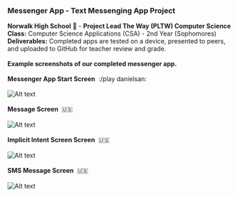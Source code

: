 ### Messenger App - Text Messenging App Project<br>
<b>Norwalk High School</b> :school: - <b>Project Lead The Way (PLTW) Computer Science</b><br>
<b>Class:</b> Computer Science Applications (CSA) - 2nd Year (Sophomores)<br>
<b>Deliverables:</b> Completed apps are tested on a device, presented to peers, and uploaded to GitHub for teacher review and grade.   
<br>
<b>Example screenshots of our completed messenger app.</b><br><br>
<b>Messenger App Start Screen</b>&nbsp;&nbsp;:/play danielsan:<br><br>
![Alt text](https://github.com/vpluma/messenger/blob/master/screenshots/startscreen.png "Start Screen")
<br><br>
<b>Message Screen</b>&nbsp;&nbsp;:us:<br><br>
![Alt text](https://github.com/vpluma/messenger/blob/master/screenshots/messagescreen.png "Message Screen")
<br><br>
<b>Implicit Intent Screen Screen</b>&nbsp;&nbsp;:us:<br><br>
![Alt text](https://github.com/vpluma/messenger/blob/master/screenshots/implicit_intent.png "Implicit Intent Screen")
<br><br>
<b>SMS Message Screen</b>&nbsp;&nbsp;:us:<br><br>
![Alt text](https://github.com/vpluma/messenger/blob/master/screenshots/sms_message.png "SMS Message Screen")
